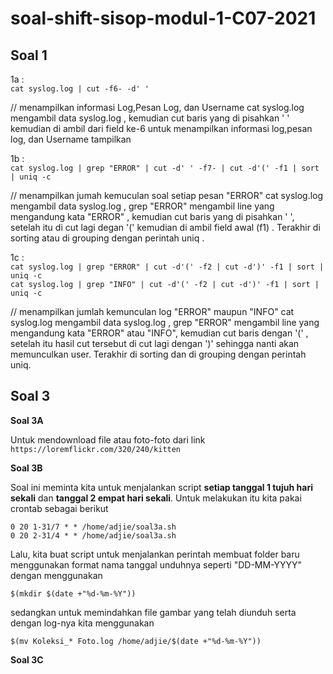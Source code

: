 # soal-shift-sisop-modul-1-C07-2021

## Soal 1

1a : <br> ``` cat syslog.log | cut -f6- -d' ' ```

//  menampilkan informasi Log,Pesan Log, dan Username
    cat syslog.log mengambil data syslog.log , kemudian cut baris yang di pisahkan ' ' kemudian di ambil dari field ke-6 untuk menampilkan informasi log,pesan log, dan Username
    tampilkan
 
1b : <br> ``` cat syslog.log | grep "ERROR" | cut -d' ' -f7- | cut -d'(' -f1 | sort | uniq -c ```

//  menampilkan jumah kemuculan soal setiap pesan "ERROR" 
    cat syslog.log mengambil data syslog.log , grep "ERROR" mengambil line yang mengandung kata "ERROR" , kemudian cut baris yang di pisahkan ' ', setelah itu di cut lagi degan '(' kemudian di ambil field awal (f1) . Terakhir di sorting atau di grouping dengan perintah uniq .
    
1c :<br> ``` cat syslog.log | grep "ERROR" | cut -d'(' -f2 | cut -d')' -f1 | sort | uniq -c ``` <br>
     ``` cat syslog.log | grep "INFO" | cut -d'(' -f2 | cut -d')' -f1 | sort | uniq -c ```
  
// menampilkan jumlah kemunculan log "ERROR" maupun "INFO"
  cat syslog.log mengambil data syslog.log , grep "ERROR" mengambil line yang mengandung kata "ERROR" atau "INFO", kemudian cut baris dengan '(' , setelah itu hasil cut tersebut di cut lagi dengan ')' sehingga nanti akan memunculkan user. Terakhir di sorting dan di grouping dengan perintah uniq.
  


## Soal 3

__Soal 3A__

Untuk mendownload file atau foto-foto dari link ``https://loremflickr.com/320/240/kitten``


__Soal 3B__

Soal ini meminta kita untuk menjalankan script **setiap tanggal 1 tujuh hari sekali** dan **tanggal 2 empat hari sekali**. Untuk melakukan itu kita pakai crontab sebagai berikut
```
0 20 1-31/7 * * /home/adjie/soal3a.sh
0 20 2-31/4 * * /home/adjie/soal3a.sh
```
Lalu, kita buat script untuk menjalankan perintah membuat folder baru menggunakan format nama tanggal unduhnya seperti "DD-MM-YYYY" dengan menggunakan
```
$(mkdir $(date +"%d-%m-%Y"))
```
sedangkan untuk memindahkan file gambar yang telah diunduh serta dengan log-nya kita menggunakan
```
$(mv Koleksi_* Foto.log /home/adjie/$(date +"%d-%m-%Y")) 
```

__Soal 3C__
